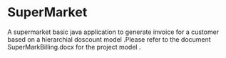# SuperMarket
A supermarket basic java application to generate invoice for a customer based on a hierarchial doscount model .Please refer to the document SuperMarkBilling.docx for the project model .
